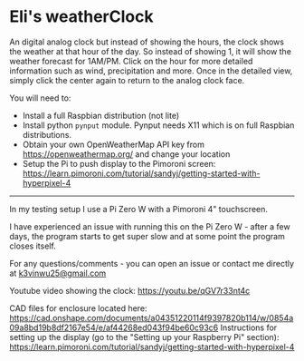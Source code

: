 # Eli's weatherClock #

An digital analog clock but instead of showing the hours, the clock shows the weather at that hour of the day. So instead of showing 1, it will show the weather forecast for 1AM/PM. Click on the hour for more detailed information such as wind, precipitation and more. Once in the detailed view, simply click the center again to return to the analog clock face.

You will need to:
- Install a full Raspbian distribution (not lite)
- Install python ```pynput``` module. Pynput needs X11 which is on full Raspbian distributions.
- Obtain your own OpenWeatherMap API key from https://openweathermap.org/ and change your location
- Setup the Pi to push display to the Pimoroni screen: https://learn.pimoroni.com/tutorial/sandyj/getting-started-with-hyperpixel-4

---

In my testing setup I use a Pi Zero W with a Pimoroni 4" touchscreen.

I have experienced an issue with running this on the Pi Zero W - after a few days, the program starts to get super slow and at some point the program closes itself.

For any questions/comments - you can open an issue or contact me directly at k3vinwu25@gmail.com 

Youtube video showing the clock: https://youtu.be/qGV7r33nt4c

CAD files for enclosure located here: https://cad.onshape.com/documents/a04351220114f9397820b114/w/0854a09a8bd19b8df2167e54/e/af44268ed043f94be60c93c6
Instructions for setting up the display (go to the "Setting up your Raspberry Pi" section): https://learn.pimoroni.com/tutorial/sandyj/getting-started-with-hyperpixel-4

